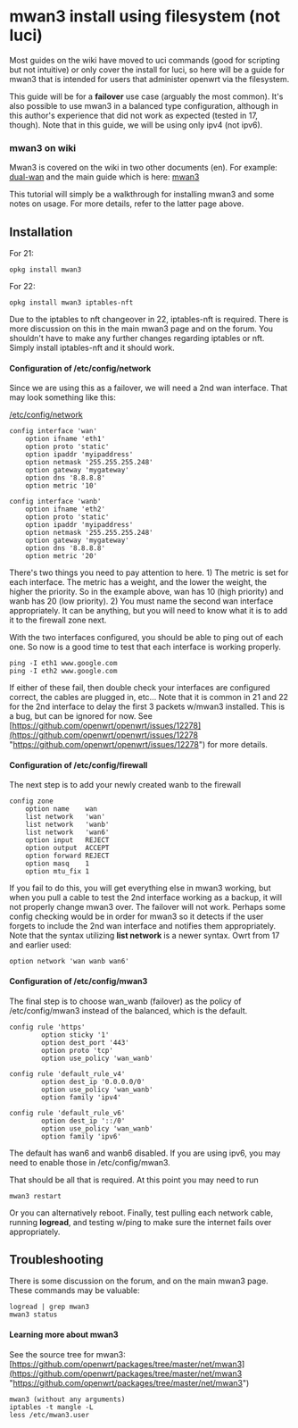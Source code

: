 # mwan3 install using filesystem (not luci)

Most guides on the wiki have moved to uci commands (good for scripting but not intuitive) or only cover the install for luci, so here will be a guide for mwan3 that is intended for users that administer openwrt via the filesystem.

This guide will be for a **failover** use case (arguably the most common). It's also possible to use mwan3 in a balanced type configuration, although in this author's experience that did not work as expected (tested in 17, though). Note that in this guide, we will be using only ipv4 (not ipv6).

### mwan3 on wiki

Mwan3 is covered on the wiki in two other documents (en). For example: [dual-wan](/docs/guide-user/routing/examples/dual-wan "docs:guide-user:routing:examples:dual-wan") and the main guide which is here: [mwan3](/docs/guide-user/network/wan/multiwan/mwan3 "docs:guide-user:network:wan:multiwan:mwan3")

This tutorial will simply be a walkthrough for installing mwan3 and some notes on usage. For more details, refer to the latter page above.

## Installation

For 21:

```
opkg install mwan3
```

For 22:

```
opkg install mwan3 iptables-nft
```

Due to the iptables to nft changeover in 22, iptables-nft is required. There is more discussion on this in the main mwan3 page and on the forum. You shouldn't have to make any further changes regarding iptables or nft. Simply install iptables-nft and it should work.

#### Configuration of /etc/config/network

Since we are using this as a failover, we will need a 2nd wan interface. That may look something like this:

[/etc/config/network](/_export/code/docs/guide-user/network/wan/multiwan/mwan3_install_without_luci?codeblock=2 "Download Snippet")

```
config interface 'wan'
    option ifname 'eth1'
    option proto 'static'
    option ipaddr 'myipaddress'
    option netmask '255.255.255.248'
    option gateway 'mygateway'
    option dns '8.8.8.8'
    option metric '10'
 
config interface 'wanb'
    option ifname 'eth2'
    option proto 'static'
    option ipaddr 'myipaddress'
    option netmask '255.255.255.248'
    option gateway 'mygateway'
    option dns '8.8.8.8'
    option metric '20'
```

There's two things you need to pay attention to here. 1) The metric is set for each interface. The metric has a weight, and the lower the weight, the higher the priority. So in the example above, wan has 10 (high priority) and wanb has 20 (low priority). 2) You must name the second wan interface appropriately. It can be anything, but you will need to know what it is to add it to the firewall zone next.

With the two interfaces configured, you should be able to ping out of each one. So now is a good time to test that each interface is working properly.

```
ping -I eth1 www.google.com
ping -I eth2 www.google.com
```

If either of these fail, then double check your interfaces are configured correct, the cables are plugged in, etc... Note that it is common in 21 and 22 for the 2nd interface to delay the first 3 packets w/mwan3 installed. This is a bug, but can be ignored for now. See [https://github.com/openwrt/openwrt/issues/12278](https://github.com/openwrt/openwrt/issues/12278 "https://github.com/openwrt/openwrt/issues/12278") for more details.

#### Configuration of /etc/config/firewall

The next step is to add your newly created wanb to the firewall

```
config zone
    option name    wan
    list network   'wan'
    list network   'wanb'
    list network   'wan6'
    option input   REJECT
    option output  ACCEPT
    option forward REJECT
    option masq    1
    option mtu_fix 1
```

If you fail to do this, you will get everything else in mwan3 working, but when you pull a cable to test the 2nd interface working as a backup, it will not properly change mwan3 over. The failover will not work. Perhaps some config checking would be in order for mwan3 so it detects if the user forgets to include the 2nd wan interface and notifies them appropriately. Note that the syntax utilizing **list network** is a newer syntax. Owrt from 17 and earlier used:

```
option network 'wan wanb wan6'
```

#### Configuration of /etc/config/mwan3

The final step is to choose wan\_wanb (failover) as the policy of /etc/config/mwan3 instead of the balanced, which is the default.

```
config rule 'https'
        option sticky '1'
        option dest_port '443'
        option proto 'tcp'
        option use_policy 'wan_wanb'
 
config rule 'default_rule_v4'
        option dest_ip '0.0.0.0/0'
        option use_policy 'wan_wanb'
        option family 'ipv4'
 
config rule 'default_rule_v6'
        option dest_ip '::/0'
        option use_policy 'wan_wanb'
        option family 'ipv6'
```

The default has wan6 and wanb6 disabled. If you are using ipv6, you may need to enable those in /etc/config/mwan3.

That should be all that is required. At this point you may need to run

```
mwan3 restart
```

Or you can alternatively reboot. Finally, test pulling each network cable, running **logread**, and testing w/ping to make sure the internet fails over appropriately.

## Troubleshooting

There is some discussion on the forum, and on the main mwan3 page. These commands may be valuable:

```
logread | grep mwan3
mwan3 status
```

#### Learning more about mwan3

See the source tree for mwan3: [https://github.com/openwrt/packages/tree/master/net/mwan3](https://github.com/openwrt/packages/tree/master/net/mwan3 "https://github.com/openwrt/packages/tree/master/net/mwan3")

```
mwan3 (without any arguments)
iptables -t mangle -L
less /etc/mwan3.user
```
